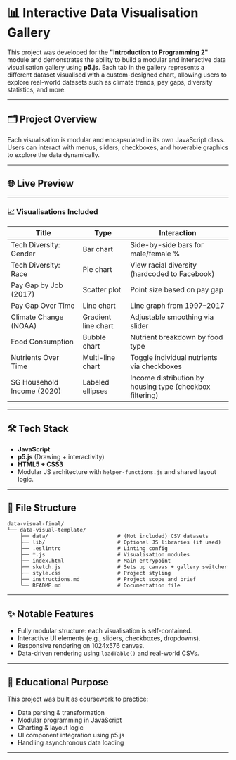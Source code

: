 
# 📊 Interactive Data Visualisation Gallery

This project was developed for the **"Introduction to Programming 2"** module and demonstrates the ability to build a modular and interactive data visualisation gallery using **p5.js**. Each tab in the gallery represents a different dataset visualised with a custom-designed chart, allowing users to explore real-world datasets such as climate trends, pay gaps, diversity statistics, and more.

---

## 🗂️ Project Overview

Each visualisation is modular and encapsulated in its own JavaScript class. Users can interact with menus, sliders, checkboxes, and hoverable graphics to explore the data dynamically.

---

## 🌐 Live Preview



---
### 📈 Visualisations Included

| Title                      | Type                  | Interaction           |
|---------------------------|-----------------------|------------------------|
| Tech Diversity: Gender    | Bar chart             | Side-by-side bars for male/female %
| Tech Diversity: Race      | Pie chart             | View racial diversity (hardcoded to Facebook)
| Pay Gap by Job (2017)     | Scatter plot          | Point size based on pay gap
| Pay Gap Over Time         | Line chart            | Line graph from 1997–2017
| Climate Change (NOAA)     | Gradient line chart   | Adjustable smoothing via slider
| Food Consumption          | Bubble chart          | Nutrient breakdown by food type
| Nutrients Over Time       | Multi-line chart      | Toggle individual nutrients via checkboxes
| SG Household Income (2020)| Labeled ellipses      | Income distribution by housing type (checkbox filtering)

---

## 🛠️ Tech Stack

- **JavaScript**
- **p5.js** (Drawing + interactivity)
- **HTML5 + CSS3**
- Modular JS architecture with `helper-functions.js` and shared layout logic.

---

## 📁 File Structure

```
data-visual-final/
└── data-visual-template/
    ├── data/                      # (Not included) CSV datasets
    ├── lib/                       # Optional JS libraries (if used)
    ├── .eslintrc                  # Linting config
    ├── *.js                       # Visualisation modules
    ├── index.html                 # Main entrypoint
    ├── sketch.js                  # Sets up canvas + gallery switcher
    ├── style.css                  # Project styling
    ├── instructions.md            # Project scope and brief
    └── README.md                  # Documentation file
```

---

## ✨ Notable Features

- Fully modular structure: each visualisation is self-contained.
- Interactive UI elements (e.g., sliders, checkboxes, dropdowns).
- Responsive rendering on 1024x576 canvas.
- Data-driven rendering using `loadTable()` and real-world CSVs.

---

## 📌 Educational Purpose

This project was built as coursework to practice:

- Data parsing & transformation
- Modular programming in JavaScript
- Charting & layout logic
- UI component integration using p5.js
- Handling asynchronous data loading

---

